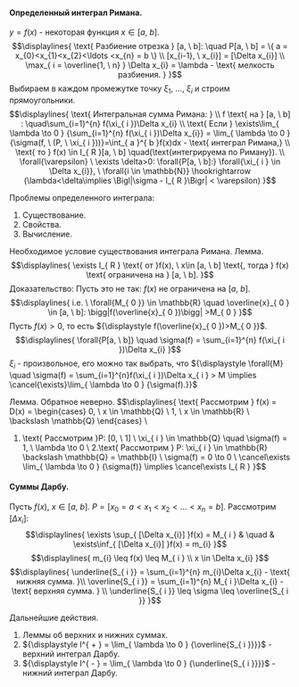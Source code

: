 #### Определенный интеграл Римана.
${\displaystyle y = f(x)}$ - некоторая функция ${\displaystyle x \in [a, \ b]}$.
$$\displaylines{
\text{ Разбиение отрезка } [a, \  b]: \quad P[a, \  b] = \{ a = x_{0}<x_{1}<x_{2}<\ldots <x_{n} = b \} \\
[x_{i-1}, \  x_{i}] = [\Delta x_{i}] \\
\max_{ i = \overline{1, \  n} } \Delta x_{i} = \lambda - \text{ мелкость разбиения. }
}$$
Выбираем в каждом промежутке точку ${\displaystyle \xi_{ 1 }, \ \dots, \ \xi_{ i }}$ и строим прямоугольники.
$$\displaylines{
\text{ Интегральная сумма Римана: } \\
f \text{ на } [a, \  b] : \quad\sum_{i=1}^{n} f(\xi_{ i })\Delta x_{i} \\
\text{ Если } \exists\lim_{ \lambda \to 0 } {\sum_{i=1}^{n} f(\xi_{ i })\Delta x_{i}} = \lim_{ \lambda \to 0 } {\sigma(f, \  (P, \  \xi_{ i }))}=\int_{ a }^{ b }f(x)dx - \text{ интеграл Римана,} \\
\text{ то } f(x) \in  I_{ R }[a, \  b] \quad(\text{интегрируема по Риману}). \\
\forall{\varepsilon} \ \exists \delta>0: \forall{P[a, \  b]:} \forall{\xi_{ i } \in  \Delta x_{i}}, \   \forall{i \in  \mathbb{N}} \hookrightarrow (\lambda<\delta\implies \Bigl|\sigma - I_{ R }\Bigr| < \varepsilon)
}$$

Проблемы определенного интеграла: 
1. Существование.
2. Свойства.
3. Вычисление.

Необходимое условие существования интеграла Римана.
Лемма.
$$\displaylines{
\exists I_{ R } \text{ от }f(x), \  x\in [a, \  b] \text{, тогда } f(x) \text{ ограничена на } [a, \  b].
}$$
Доказательство:
Пусть это не так: ${\displaystyle f(x)}$ не ограничена на ${\displaystyle [a, \ b]}$.
$$\displaylines{
i.e. \ \forall{M_{ 0 }} \in  \mathbb{R} \quad \overline{x}_{ 0 } \in  [a, \  b]: \bigg|f(\overline{x}_{ 0 })\bigg| >M_{ 0 }
}$$
Пусть ${\displaystyle f(x)>0}$, то есть ${\displaystyle f(\overline{x}_{ 0 })>M_{ 0 }}$.
$$\displaylines{
\forall{P[a, \  b]} \quad \sigma(f) = \sum_{i=1}^{n} f(\xi_{ i })\Delta x_{i} 
}$$
${\displaystyle \xi_{ i }}$ - произвольное, его можно так выбрать, что ${\displaystyle \forall{M} \quad \sigma(f) = \sum_{i=1}^{n}f(\xi_{ i })\Delta x_{ i } > M \implies \cancel{\exists}\lim_{ \lambda \to 0 } {\sigma(f).}}$

Лемма. Обратное неверно.
$$\displaylines{
\text{ Рассмотрим } f(x) = D(x) = \begin{cases}
0, \  x \in \mathbb{Q} \\
1, \  x \in  \mathbb{R} \ \backslash \mathbb{Q}
\end{cases} \\
1. \text{ Рассмотрим }P: [0, \  1] \\
\xi_{ i } \in  \mathbb{Q} \quad \sigma(f) = 1, \  \lambda \to  0 \\
2.\text{ Рассмотрим } P: \xi_{ i } \in  \mathbb{R} \backslash \mathbb{Q} = \mathbb{I} \\
\sigma(f) = 0 \to  0 \\
\cancel\exists \lim_{ \lambda \to 0 } {\sigma(f)} \implies \cancel\exists I_{ R }
}$$


#### Суммы Дарбу.
Пусть ${\displaystyle f(x), \ x \in [a, \ b]}$. ${\displaystyle P = [x_{0} = a < x_{1} <x_{2}<\dots<x_{n} = b]}$. Рассмотрим ${\displaystyle [\Delta x_{i}]}$:
$$\displaylines{ 
\exists \sup_{ [\Delta x_{i}] }f(x) = M_{ i } & \quad & \exists\inf_{ [\Delta x_{i}] }f(x) = m_{i}
}$$
$$\displaylines{
m_{i} \leq f(x) \leq M_{ i } \\
x \in  \Delta x_{i}
}$$
$$\displaylines{
\underline{S_{ i }} = \sum_{i=1}^{n} m_{i}\Delta x_{i} - \text{ нижняя сумма. }\\
\overline{S_{ i }} = \sum_{i=1}^{n} M_{ i }\Delta x_{i} - \text{ верхняя сумма. } \\
\underline{S_{ i }} \leq \sigma \leq \overline{S_{ i }}
}$$

Дальнейшие действия.
1. Леммы об верхних и нижних суммах.
2. ${\displaystyle I^{ + } = \lim_{ \lambda \to 0 } {\overline{S_{ i }}}}$ - верхний интеграл Дарбу.
3. ${\displaystyle I^{ - } = \lim_{ \lambda \to 0 } {\underline{S_{ i }}}}$ - нижний интеграл Дарбу.